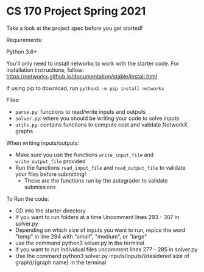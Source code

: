 # CS 170 Project Spring 2021

Take a look at the project spec before you get started!

Requirements:

Python 3.6+

You'll only need to install networkx to work with the starter code. For installation instructions, follow: https://networkx.github.io/documentation/stable/install.html

If using pip to download, run `python3 -m pip install networkx`


Files:
- `parse.py`: functions to read/write inputs and outputs
- `solver.py`: where you should be writing your code to solve inputs
- `utils.py`: contains functions to compute cost and validate NetworkX graphs

When writing inputs/outputs:
- Make sure you use the functions `write_input_file` and `write_output_file` provided
- Run the functions `read_input_file` and `read_output_file` to validate your files before submitting!
  - These are the functions run by the autograder to validate submissions


To Run the code:
- CD into the starter directory
- If you want to run folders at a time Uncomment lines 293 - 307 in solver.py
- Depending on which size of inputs you want to run, replce the word "temp" in line 294 with "small", "medium", or "large"
- use the command python3 solver.py in the terminal
- if you want to run individual files uncomment lines 277 - 285 in solver.py
- Use the command python3 solver.py inputs/inputs/{desidered size of graph}/{graph name} in the terminal